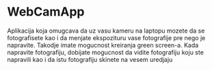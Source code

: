 # WebCamApp
Aplikacija koja omugcava da uz vasu kameru na laptopu mozete da se fotografisete kao i da menjate ekspozituru vase fotografije pre nego je napravite. Takodje imate mogucnost kreiranja green screen-a. Kada napravite fotografiju, dobijate mogucnost da vidite fotografiju koju ste napravili kao i da istu fotografiju skinete na vesem uredjaju
